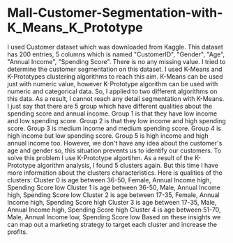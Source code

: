# Mall-Customer-Segmentation-with-K_Means_K_Prototype
I used Customer dataset which was downloaded from Kaggle. This dataset has 200 entries, 5 columns which is named "CustomerID", "Gender", "Age", "Annual Income", "Spending Score". There is no any missing value. I tried to determine the customer segmentation on this dataset.   I used K-Means and K-Prototypes clustering algorithms to reach this aim. K-Means can be used just with numeric value, however K-Prototype algorithm can be used with numeric and categorical data. So, I applied to two different algorithms on this data.  As a result, I cannot reach any detail segmentation with K-Means. I just say that there are 5 group which have different qualities about the spending score and annual income.  Group 1 is that they have low income and low spending score.  Group 2 is that they low income and high spending score.  Group 3 is medium income and medium spending score.  Group 4 is high income but low spending score.  Group 5 is high income and high annual income too.  However, we don't have any idea about the customer's age and gender so, this situation prevents us to identify our customers. To solve this problem I use K-Prototype algortihm.  As a result of the K-Prototype algorithm analysis, I found 5 clusters again. But this time I have more information about the clusters characteristics. Here is qualities of the clusters:  Cluster 0 is age between 36-50, Female, Annual Income high, Spending Score low  Cluster 1 is age between 36-50, Male, Annual Income high, Spending Score low  Cluster 2 is age between 17-35, Female, Annual Income high, Spending Score high  Cluster 3 is age between 17-35, Male, Annual Income high, Spending Score high  Cluster 4 is age between 51-70, Male, Annual Income low, Spending Score low  Based on these insights we can map out a marketing strategy to target each cluster and increase the profits.
